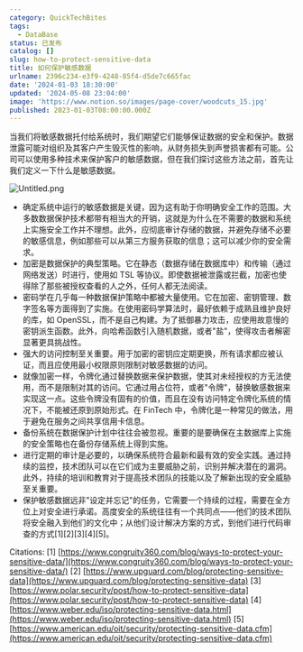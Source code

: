 ```yaml
---
category: QuickTechBites
tags:
  - DataBase
status: 已发布
catalog: []
slug: how-to-protect-sensitive-data
title: 如何保护敏感数据
urlname: 2396c234-e3f9-4248-85f4-d5de7c665fac
date: '2024-01-03 18:30:00'
updated: '2024-05-08 23:04:00'
image: 'https://www.notion.so/images/page-cover/woodcuts_15.jpg'
published: 2023-01-03T08:00:00.000Z
---
```


当我们将敏感数据托付给系统时，我们期望它们能够保证数据的安全和保护。数据泄露可能对组织及其客户产生毁灭性的影响，从财务损失到声誉损害都有可能。公司可以使用多种技术来保护客户的敏感数据，但在我们探讨这些方法之前，首先让我们定义一下什么是敏感数据。


![Untitled.png](https://prod-files-secure.s3.us-west-2.amazonaws.com/5d24fe63-e567-4804-86f9-9fdc62e13082/aa7e6578-50d6-4f37-a4e4-28071bd0fba3/Untitled.png?X-Amz-Algorithm=AWS4-HMAC-SHA256&X-Amz-Content-Sha256=UNSIGNED-PAYLOAD&X-Amz-Credential=ASIAZI2LB466V35T723C%2F20250418%2Fus-west-2%2Fs3%2Faws4_request&X-Amz-Date=20250418T053945Z&X-Amz-Expires=3600&X-Amz-Security-Token=IQoJb3JpZ2luX2VjEOb%2F%2F%2F%2F%2F%2F%2F%2F%2F%2FwEaCXVzLXdlc3QtMiJHMEUCIQCC2dziDv5AP8Mfb0CgahNzNL4fYTRn4MHVckYLhIl13QIgBs%2BYfr%2FAopA8vKSAi%2B%2BMS8faHQcvTalyfzRcZt7KElEq%2FwMIbhAAGgw2Mzc0MjMxODM4MDUiDIVePP5r%2BocEUz2rsCrcAxQk9LRyfu7zZG7YfMhQUxzyVXXxividGdXYQHmbAlaAWrFIFjeqorMf%2BCRRXz8TxQb1kJpC9V4uS3GcmAxx%2BVfuH3P2k8cAZqDGJFSFxtyxk5G2iuFet2i%2Brjf3LZo78p%2BEIvAUtI3rZpkkxKEKpB920t2EQ8NSjjah6V0oXiwLV0eVSlwVoF2wOfQgiBRc3shqyszAFVD3Uxn9Nz6UiEEjv%2F53lXhUmF39aLbF7tSdc1b32ABewtfYXM1mix3T1djS%2FCCZ4ESVN9oozL95cN8iIVomnRpRDsyd3xQE4SLJeryHWD%2BZd%2BRDtPKbnWsk7emt5px3PynQYQRmJ3EdtNQQ0VWi6qhdO92UxkIkXs5oKsQLvWDJ8iDRBvGm7t9ntzmmCKxUEfucCckUs3gcMW5DBmYqVHo7Q67GBbhOai1HJmnflQ7LHIdTLysVy7dqnae%2Fky%2F8xAoiPY0xyFU1NrUApqd6QZ1WhHGLrzPZx7df%2Bue0f3lAsmSkBkZx57mO%2B8xf%2FNxlqFN9cX6LzkugmA4yJ6snnEbNXHFeawGl0FU7QK%2Fo7g3VIhmZLrJnGPatCeoZ50qU5wlE1AXfmUSLYtJttcWJKccw%2FqX84tg7LXLXADljLeYfPyQmAsaeMLPBh8AGOqUBfW2AG4aqfw%2BqUYXslFBKRRWkh0mRhg0RNXQFLB3DFBMR1esLvAgLki3hffkm%2F0oP%2FM5vRrQCq3%2FEjbRI9xdmpT0M43ENw8qEeqekShWsaOVvEEwuBcq2QEiTyGfegLMo2b88%2FFYBjrgROp%2BTpKJ5fFb7ti4cQBfkH8T8r37Zr8bumZXpL4l5kTK7v%2FhDuuvckXItMxd4svXTRqEBGff4ddWIas6g&X-Amz-Signature=27f5f3242a36cdbee21f93a52a4897dd45e6b0e41f294b1c6f376f583792b832&X-Amz-SignedHeaders=host&x-id=GetObject)

- 确定系统中运行的敏感数据是关键，因为这有助于你明确安全工作的范围。大多数数据保护技术都带有相当大的开销，这就是为什么在不需要的数据和系统上实施安全工作并不理想。此外，应彻底审计存储的数据，并避免存储不必要的敏感信息，例如那些可以从第三方服务获取的信息；这可以减少你的安全需求。
- 加密是数据保护的典型策略。它在静态（数据存储在数据库中）和传输（通过网络发送）时进行，使用如 TSL 等协议。即使数据被泄露或拦截，加密也使得除了那些被授权查看的人之外，任何人都无法阅读。
- 密码学在几乎每一种数据保护策略中都被大量使用。它在加密、密钥管理、数字签名等方面得到了实施。在使用密码学算法时，最好依赖于成熟且维护良好的库，如 OpenSSL，而不是自己构建。为了抵御暴力攻击，应使用故意慢的密钥派生函数。此外，向哈希函数引入随机数据，或者"盐"，使得攻击者解密显著更具挑战性。
- 强大的访问控制至关重要。用于加密的密钥应定期更换，所有请求都应被认证，而且应使用最小权限原则限制对敏感数据的访问。
- 就像加密一样，令牌化通过替换数据来保护数据，使其对未经授权的方无法使用，而不是限制对其的访问。它通过用占位符，或者"令牌"，替换敏感数据来实现这一点。这些令牌没有固有的价值，而且在没有访问特定令牌化系统的情况下，不能被还原到原始形式。在 FinTech 中，令牌化是一种常见的做法，用于避免在服务之间共享信用卡信息。
- 备份系统在数据保护计划中往往会被忽视。重要的是要确保在主数据库上实施的安全策略也在备份存储系统上得到实施。
- 进行定期的审计是必要的，以确保系统符合最新和最有效的安全实践。通过持续的监控，技术团队可以在它们成为主要威胁之前，识别并解决潜在的漏洞。此外，持续的培训和教育对于提高技术团队的技能以及了解新出现的安全威胁至关重要。
- 保护敏感数据远非"设定并忘记"的任务，它需要一个持续的过程，需要在全方位上对安全进行承诺。高度安全的系统往往有一个共同点——他们的技术团队将安全融入到他们的文化中；从他们设计解决方案的方式，到他们进行代码审查的方式[1][2][3][4][5]。

Citations:
[1] [https://www.congruity360.com/blog/ways-to-protect-your-sensitive-data/](https://www.congruity360.com/blog/ways-to-protect-your-sensitive-data/)
[2] [https://www.upguard.com/blog/protecting-sensitive-data](https://www.upguard.com/blog/protecting-sensitive-data)
[3] [https://www.polar.security/post/how-to-protect-sensitive-data](https://www.polar.security/post/how-to-protect-sensitive-data)
[4] [https://www.weber.edu/iso/protecting-sensitive-data.html](https://www.weber.edu/iso/protecting-sensitive-data.html)
[5] [https://www.american.edu/oit/security/protecting-sensitive-data.cfm](https://www.american.edu/oit/security/protecting-sensitive-data.cfm)

